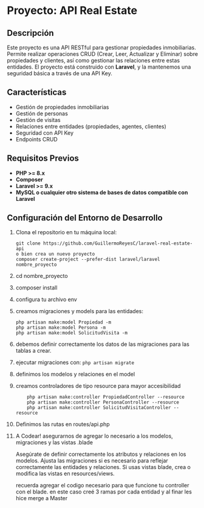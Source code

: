 # Proyecto: API Real Estate

## Descripción
Este proyecto es una API RESTful para gestionar propiedades inmobiliarias. Permite realizar operaciones CRUD (Crear, Leer, Actualizar y Eliminar) sobre propiedades y clientes, así como gestionar las relaciones entre estas entidades. El proyecto está construido con **Laravel**, y la mantenemos una seguridad básica a través de una API Key.

## Características
- Gestión de propiedades inmobiliarias
- Gestión de personas
- Gestión de visitas
- Relaciones entre entidades (propiedades, agentes, clientes)
- Seguridad con API Key
- Endpoints CRUD

## Requisitos Previos
- **PHP >= 8.x**
- **Composer**
- **Laravel >= 9.x**
- **MySQL o cualquier otro sistema de bases de datos compatible con Laravel**

## Configuración del Entorno de Desarrollo

1. Clona el repositorio en tu máquina local:
   
    ```
    git clone https://github.com/GuillermoReyesC/laravel-real-estate-api
    o bien crea un nuevo proyecto
    composer create-project --prefer-dist laravel/laravel nombre_proyecto 
    ```
3.  cd nombre_proyecto
4.  composer install
5.  configura tu archivo env
6.  creamos migraciones y models para las entidades:
    ```
    php artisan make:model Propiedad -m
    php artisan make:model Persona -m
    php artisan make:model SolicitudVisita -m
    ```
7.  debemos definir correctamente los datos de las migraciones para las tablas a crear.
8.  ejecutar migraciones con:
        ```php artisan migrate
        ```
9.  definimos los modelos y relaciones en el model

10. creamos controladores de tipo resource para mayor accesibilidad
    ```
        php artisan make:controller PropiedadController --resource
        php artisan make:controller PersonaController --resource
        php artisan make:controller SolicitudVisitaController --resource
    ```
11. Definimos las rutas en routes/api.php
   
12. A Codear!
    asegurarnos de agregar lo necesario a los modelos, migraciones y las vistas .blade

    Asegúrate de definir correctamente los atributos y relaciones en los modelos.
    Ajusta las migraciones si es necesario para reflejar correctamente las entidades y relaciones.
    Si usas vistas blade, crea o modifica las vistas en resources/views.

    recuerda agregar el codigo necesario para que funcione tu controller con el blade.
    en este caso creé 3 ramas por cada entidad y al finar les hice merge a Master
